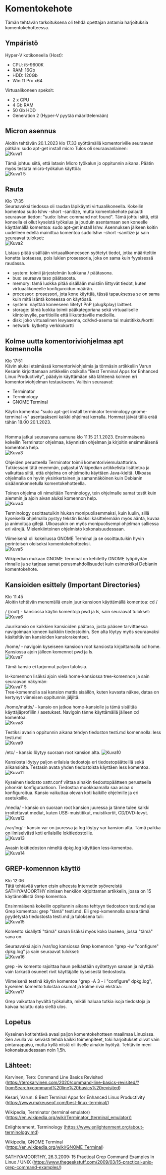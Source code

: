 # Komentokehote
Tämän tehtävän tarkoituksena oli tehdä opettajan antamia harjoituksia komentokehotteessa.

## Ympäristö

Hyper-V kotikoneella (Host):
- CPU: i5-9600K
- RAM: 16Gb
- HDD: 120Gb
- Win 11 Pro x64

Virtuaalikoneen speksit:
- 2 x CPU
- 4 Gb RAM
- 50 Gb HDD
- Generation 2 (Hyper-V pyytää määrittelemään)

## Micron asennus
Aloitin tehtävän 20.1.2023 klo 17.33 syöttämällä komentoriville seuraavan pätkän: sudo apt-get install micro
Tulos oli seuraavanlainen: </br>
![Kuva1](https://user-images.githubusercontent.com/122887740/213863049-2c372e43-66ab-4436-87d7-c7e7f9cae2b0.png) </br>

Tämä johtuu siitä, että latasin Micro työkalun jo oppitunnin aikana.
Päätin myös testata micro-työkalun käyttöä:</br>
![Kuva1 5](https://user-images.githubusercontent.com/122887740/213882865-2c48da5e-93a6-495a-92f4-8495531eff7d.png)</br>



## Rauta
Klo 17:35 </br>
Seuraavaksi tiedossa oli raudan läpikäynti virtuaalikoneella. Kokeilin komentoa sudo lshw -short -sanitize, mutta komentokehote palautti seuraavan tiedon: "sudo: lshw: command not found". Tämä johtui siitä, että koneella ei ollut kyseistä työkalua ja jouduin asentamaan sen koneelle käyttämällä komentoa: sudo apt-get install lshw.
Asennuksen jälkeen koitin uudelleen edellä mainittua komentoa sudo lshw -short -sanitize ja sain seuraavat tulokset: </br>
![Kuva2](https://user-images.githubusercontent.com/122887740/213863079-0555d014-e513-426b-ab37-d392de00d9a4.png) </br>

Listaus pitää sisällään virtuaalikoneeseen syötetyt tiedot, jotka määriteltiin konetta luotaessa, pois lukien prosessoria, joka on sama kuin fyysisessä raudassa.
- system: toimii järjestelmän luokkana / päätasona.
- bus: seuraava taso päätasosta.
- memory: tämä luokka pitää sisällään muistiin liittyvät tiedot, kuten virtuaalikoneelle konfiguroidun määrän.
- processor: prosessori, jota kone käyttää, tässä tapauksessa se on sama kuin mitä isäntä koneessa on käytössä.
- system: näyttää koneeseen liitetyt PnP (plug&play) laitteet.
- storage: tämä luokka toimii pääkategoriana sekä virtuaaliselle kiintolevylle, partitioille että liikutettaville medioille.
- disk: joko virtuaalinen levyasema, cd/dvd-asema tai muistitikku/kortti
- network: kytketty verkkokortti


## Kolme uutta komentoriviohjelmaa apt komennolla
Klo 17:51 </br>
Kävin aluksi etsimässä komentoriviohjelmia ja törmäsin artikkeliin Varun Kesarin kirjoittamaan artikkeliin otsikolla "Best Terminal Apps for Enhanced Linux Productivity", päädyin käyttämään sitä lähteenä kolmen eri komentoriviohjelman testaukseen. Valitsin seuraavat: </br>
- Terminator
- Terminology
- GNOME Terminal

Käytin komentoa "sudo apt-get install terminator terminology gnome-terminal -y" asentaakseni kaikki ohjelmat kerralla. Hommat jäivät tällä erää tähän 18.00 20.1.2023. </br> </br>

Homma jatkui seuraavana aamuna klo 11.15 21.1.2023.
Ensimmäisenä kokeilin Terminator ohjelmaa, käynnistin ohjelman ja kirjoitin ensimmäisenä komentona help. </br>
![Kuva3](https://user-images.githubusercontent.com/122887740/213863089-946de6a4-d140-4796-a8d6-9a867c2736cd.png) </br>


Ohjeiden perusteella Terminator toimii komentoriviemulaattorina. Tutkiessani tätä enemmän, paljastui Wikipedian artikkelista lisätietoa ja vaikuttaa siltä, että ohjelma on ohjelmoitu käyttäen Java-kieltä. Ulkoasu ohjelmalla on hyvin yksinkertainen ja samannäköinen kuin Debianin sisäänrakennetulla komentokehotteella. </br>

Toinen ohjelma oli nimeltään Terminology, tein ohjelmalle samat testit kuin aiemmin ja ajoin aivan aluksi komennon help. </br>
![Kuva4](https://user-images.githubusercontent.com/122887740/213863099-28c7ef10-51bc-4b98-9246-418d0e9150ea.png) </br>


Terminology osoittautuikin hiukan monipuolisemmaksi, kuin luulin, sillä kyseisellä ohjelmalla pystyy tekstin lisäksi käsittelemään myös ääntä, kuvaa ja animoituja gifejä. Ulkoasukin on myös monipuolisempi ohjelman salliessa eri värejä. Mielenkiintoinen ohjelmisto kokonaisuudessaan.

Viimeisenä oli kokeilussa GNOME Terminal ja se osoittautuikin hyvin perinteisen oloiseksi komentokehotteeksi. </br>
![Kuva5](https://user-images.githubusercontent.com/122887740/213863108-d069852d-6365-4ea3-82ea-f37c349b55ad.png) </br>


Wikipedian mukaan GNOME Terminal on kehitetty GNOME työpöydän rinnalle ja se tarjoaa samat perusmahdollisuudet kuin esimerkiksi Debianin komentokehote.



## Kansioiden esittely (Important Directories)
Klo 11.45 </br>
Aloitin tehtävän menemällä ensin juurikansioon käyttämällä komentoa: cd /

/ (root) - kansiossa käytin komentoja pwd ja ls, sain seuraavat tulokset: </br>
![Kuva6](https://user-images.githubusercontent.com/122887740/213863118-fa60e93f-5943-49de-8389-2483429e2198.png) </br>

Juurikansio on kaikkien kansioiden päätaso, josta pääsee tarvittaessa navigoimaan koneen kaikkiin tiedostoihin. Sen alta löytyy myös seuraavaksi käsiteltävien kansioiden kansiorakenteet.

/home/ - navigoin kyseiseen kansioon root kansiosta kirjoittamalla cd home. Kansiossa ajoin jälleen komennot pwd ja ls. </br>
![Kuva7](https://user-images.githubusercontent.com/122887740/213863126-c236c647-e6fa-4a24-a18b-7b4ef882ed34.png) </br>

Tämä kansio ei tarjonnut paljon tuloksia.

ls-komennon lisäksi ajoin vielä home-kansiossa tree-komennon ja sain seuraavan näkymän:</br>
![Kuva7 5](https://user-images.githubusercontent.com/122887740/213882982-343e912b-143e-4769-a151-0b1d64e57b4a.png) </br>
Tree-komennolla sai kansion mattis sisällön, kuten kuvasta näkee, dataa on kertynyt viimeisen oppitunnin jäljiltä. </br>

/home/mattis/ - kansio on jatkoa home-kansiolle ja tämä sisältää käyttäjäprofiilin / asetukset. Navigoin tänne käyttämällä jälleen cd komentoa. </br>
![Kuva8](https://user-images.githubusercontent.com/122887740/213863198-f80198c5-158d-4a1b-8b3f-4423b3335f95.png) </br>

Testiksi avasin oppitunnin aikana tehdyn tiedoston testi.md komennolla: less testi.md </br>
![Kuva9](https://user-images.githubusercontent.com/122887740/213863205-ea874ee9-f09a-4a27-a7e7-0dd610a175ff.png) </br>

/etc/ - kansio löytyy suoraan root kansion alta.
![Kuva10](https://user-images.githubusercontent.com/122887740/213863221-cd10be23-4180-4a4b-8747-dacb6f4a9dbc.png) </br>

Kansiosta löytyy paljon erilaisia tiedostoja eri tiedostopäätteillä sekä alikansioita. Testasin avata yhden tiedostoista käyttäen less komentoa. </br>
![Kuva11](https://user-images.githubusercontent.com/122887740/213863238-bf78cd75-cbd1-4095-b27d-dd35069ce6a6.png) </br>

Kyseinen tiedosto xattr.conf viittaa ainakin tiedostopäätteen perusteella johonkin konfiguraatioon. Tiedostoa muokkaamalla saa asiaa x konfiguroitua.
Kansio vaikuttaa olevan koti kaikille ohjelmille ja eri asetuksille.

/media/ - kansio on suoraan root kansion juuressa ja tänne tulee kaikki irroitettavat mediat, kuten USB-muistitikut, muistikortit, CD/DVD-levyt. </br>
![Kuva12](https://user-images.githubusercontent.com/122887740/213863250-c4e4cedf-41ca-4feb-ba53-cd032f088bb9.png) </br>

/var/log/ - kansio var on juuressa ja log löytyy var kansion alta. Tämä paikka on ilmiselvästi koti erilaisille lokitiedostoille. </br>
![Kuva13](https://user-images.githubusercontent.com/122887740/213863264-ec98c676-9ecd-4b67-9b38-81271cefd900.png) </br>

Avasin lokitiedoston nimeltä dpkg.log käyttäen less-komentoa. </br>
![Kuva14](https://user-images.githubusercontent.com/122887740/213863271-bfaeb0cf-2aa1-40af-93e2-61e947405cda.png) </br>


## GREP-komennon käyttö
Klo 12.06 </br>
Tätä tehtävää varten etsin aiheesta Internetin syövereistä SATHIYAMOORTHY nimisen henkilön kirjoittaman artikkelin, jossa on 15 käytännöllistä Grep komentoa. 

Ensimmäisenä kokeilin oppitunnin aikana tehtyyn tiedostoon testi.md ajaa Grep komentoa: grep "tämä" testi.md. Eli grep-komennolla sanaa tämä pyydetystä tiedostosta testi.md ja tuloksena tuli: </br>
![Kuva15](https://user-images.githubusercontent.com/122887740/213863279-3fe74576-1059-43a0-9921-a621ff5c9ad2.png) </br>

Komento sisällytti "tämä" sanan lisäksi myös koko lauseen, jossa "tämä" sana on.

Seuraavaksi ajoin /var/log kansiossa Grep komennon "grep -iw "configure" dpkg.log" ja sain seuraavat tulokset: </br>
![Kuva16](https://user-images.githubusercontent.com/122887740/213863283-57f8102d-7be6-4b28-b7fa-b51f821603ef.png) </br>


grep -iw komento rajoittaa haun pelkästään syötettyyn sanaan ja näyttää vain tarkasti osuneet rivit käyttäjälle kyseisestä tiedostosta.

Viimeisenä testinä käytin komentoa "grep -A 3 - i "configure" dpkg.log", kyseinen komento tulostaa osumat ja kolme riviä ekstraa: </br>
![Kuva17](https://user-images.githubusercontent.com/122887740/213863285-f437cd02-cfbc-4124-9208-401d8c8bb899.png) </br>


Grep vaikuttaa hyvältä työkalulta, mikäli haluaa tutkia isoja tiedostoja ja kaivaa haluttu data sieltä ulos.

## Lopetus
Kyseinen kotitehtävä avasi paljon komentokehotteen maailmaa Linuxissa. Sen avulla voi selvästi tehdä kaikki toimenpiteet, toki harjoitukset olivat vain pintaraapaisu, mutta kyllä niistä oli itselle ainakin hyötyä. Tehtäviin meni kokonaisuudessaan noin 1,5h.

## Lähteet:

Karvinen, Tero: Command Line Basics Revisited
(https://terokarvinen.com/2020/command-line-basics-revisited/?fromSearch=command%20line%20basics%20revisited)

Kesari, Varun: 8 Best Terminal Apps for Enhanced Linux Productivity
(https://www.makeuseof.com/best-linux-terminal/)

Wikipedia, Terminator (terminal emulator)
(https://en.wikipedia.org/wiki/Terminator_(terminal_emulator))

Enlightenment, Terminology
(https://www.enlightenment.org/about-terminology.md)

Wikipedia, GNOME Terminal
(https://en.wikipedia.org/wiki/GNOME_Terminal)

SATHIYAMOORTHY, 26.3.2009: 15 Practical Grep Command Examples In Linux / UNIX
(https://www.thegeekstuff.com/2009/03/15-practical-unix-grep-command-examples/)
